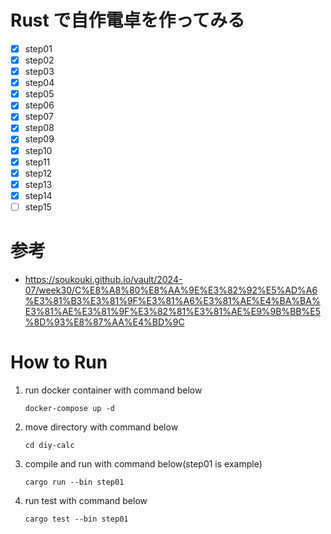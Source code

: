 # Rust で自作電卓を作ってみる
- [x] step01
- [x] step02
- [x] step03
- [x] step04
- [x] step05
- [x] step06
- [x] step07
- [x] step08
- [x] step09
- [x] step10
- [x] step11
- [x] step12
- [x] step13
- [x] step14
- [ ] step15

# 参考
- https://soukouki.github.io/vault/2024-07/week30/C%E8%A8%80%E8%AA%9E%E3%82%92%E5%AD%A6%E3%81%B3%E3%81%9F%E3%81%A6%E3%81%AE%E4%BA%BA%E3%81%AE%E3%81%9F%E3%82%81%E3%81%AE%E9%9B%BB%E5%8D%93%E8%87%AA%E4%BD%9C

# How to Run
1. run docker container with command below
    ```
    docker-compose up -d
    ```
2. move directory with command below
    ```
    cd diy-calc
    ```
3. compile and run with command below(step01 is example)
    ```
    cargo run --bin step01
    ```
4. run test with command below
    ```
    cargo test --bin step01
    ```